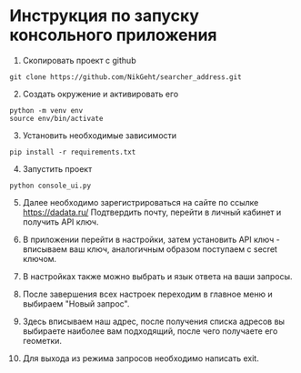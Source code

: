 # Инструкция по запуску консольного приложения
1. Скопировать проект с github
```
git clone https://github.com/NikGeht/searcher_address.git
```

2. Создать окружение и активировать его
```
python -m venv env
source env/bin/activate
```
3. Установить необходимые зависимости
```
pip install -r requirements.txt
```
4. Запустить проект
```
python console_ui.py
```
5. Далее необходимо зарегистрироваться на сайте по ссылке
https://dadata.ru/
Подтвердить почту, перейти в личный кабинет и получить API ключ.

6. В приложении перейти в настройки, затем установить API ключ - вписываем ваш ключ, аналогичным образом поступаем с secret ключом.

7. В настройках также можно выбрать и язык ответа на ваши запросы.

8. После завершения всех настроек переходим в главное меню и выбираем "Новый запрос".

9. Здесь вписываем наш адрес, после получения списка адресов вы выбираете наиболее вам подходящий, после чего получаете его геометки.

10. Для выхода из режима запросов необходимо написать exit.
